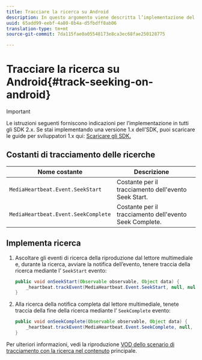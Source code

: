 ```yaml
---
title: Tracciare la ricerca su Android
description: In questo argomento viene descritta l’implementazione del tracciamento della ricerca tramite Media SDK su Android.
uuid: 65add99-eebf-4a80-8b4a-d5fbdff8ab06
translation-type: tm+mt
source-git-commit: 7da115fae0a05548173e8ca3ec68fae250128775

---
```



# Tracciare la ricerca su Android{#track-seeking-on-android}

>[!IMPORTANT]
>
>Le istruzioni seguenti forniscono indicazioni per l’implementazione in tutti gli SDK 2.x. Se stai implementando una versione 1.x dell’SDK, puoi scaricare le guide per sviluppatori 1.x qui: [Scaricare gli SDK.](/help/sdk-implement/download-sdks.md)

## Costanti di tracciamento delle ricerche

| Nome costante | Descrizione     |
|---|---|
| `MediaHeartbeat.Event.SeekStart` | Costante per il tracciamento dell'evento Seek Start. |
| `MediaHeartbeat.Event.SeekComplete` | Costante per il tracciamento dell'evento Seek Complete. |

## Implementa ricerca

1. Ascoltare gli eventi di ricerca della riproduzione dal lettore multimediale e, durante la ricerca, avviare la notifica dell’evento, tenere traccia della ricerca mediante l’ `SeekStart` evento:

   ```java
   public void onSeekStart(Observable observable, Object data) {  
       _heartbeat.trackEvent(MediaHeartbeat.Event.SeekStart, null, null); 
   }
   ```

1. Alla ricerca della notifica completa dal lettore multimediale, tenete traccia della fine della ricerca mediante l’ `SeekComplete` evento:

   ```java
   public void onSeekComplete(Observable observable, Object data) {  
       _heartbeat.trackEvent(MediaHeartbeat.Event.SeekComplete, null, null); 
   }
   ```

Per ulteriori informazioni, vedi la riproduzione [VOD dello scenario di tracciamento con la ricerca nel contenuto](/help/sdk-implement/tracking-scenarios/vod-seeking.md) principale.
